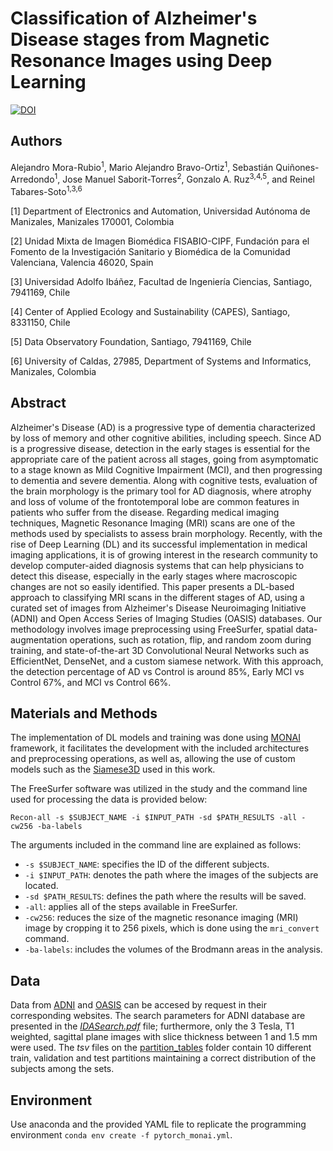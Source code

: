 # Classification of Alzheimer's Disease stages from Magnetic Resonance Images using Deep Learning

[![DOI](https://zenodo.org/badge/587370693.svg)](https://zenodo.org/badge/latestdoi/587370693)

## Authors

Alejandro Mora-Rubio<sup>1</sup>, Mario Alejandro Bravo-Ortiz<sup>1</sup>, Sebastián Quiñones-Arredondo<sup>1</sup>, Jose Manuel Saborit-Torres<sup>2</sup>, Gonzalo A. Ruz<sup>3,4,5</sup>, and Reinel Tabares-Soto<sup>1,3,6</sup>

[1] Department of Electronics and Automation, Universidad Autónoma de Manizales, Manizales 170001, Colombia

[2] Unidad Mixta de Imagen Biomédica FISABIO-CIPF, Fundación para el Fomento de la Investigación Sanitario y Biomédica de la Comunidad Valenciana, Valencia 46020, Spain

[3] Universidad Adolfo Ibáñez, Facultad de Ingeniería Ciencias, Santiago, 7941169, Chile

[4] Center of Applied Ecology and Sustainability (CAPES), Santiago, 8331150, Chile

[5] Data Observatory Foundation, Santiago, 7941169, Chile

[6] University of Caldas, 27985, Department of Systems and Informatics, Manizales, Colombia

## Abstract

Alzheimer's Disease (AD) is a progressive type of dementia characterized by loss of memory and other cognitive abilities, including speech. Since AD is a progressive disease, detection in the early stages is essential for the appropriate care of the patient across all stages, going from asymptomatic to a stage known as Mild Cognitive Impairment (MCI), and then progressing to dementia and severe dementia. Along with cognitive tests, evaluation of the brain morphology is the primary tool for AD diagnosis, where atrophy and loss of volume of the frontotemporal lobe are common features in patients who suffer from the disease. Regarding medical imaging techniques, Magnetic Resonance Imaging (MRI) scans are one of the methods used by specialists to assess brain morphology. Recently, with the rise of Deep Learning (DL) and its successful implementation in medical imaging applications, it is of growing interest in the research community to develop computer-aided diagnosis systems that can help physicians to detect this disease, especially in the early stages where macroscopic changes are not so easily identified. This paper presents a DL-based approach to classifying MRI scans in the different stages of AD, using a curated set of images from Alzheimer's Disease Neuroimaging Initiative (ADNI) and Open Access Series of Imaging Studies (OASIS) databases. Our methodology involves image preprocessing using FreeSurfer, spatial data-augmentation operations, such as rotation, flip, and random zoom during training, and state-of-the-art 3D Convolutional Neural Networks such as EfficientNet, DenseNet, and a custom siamese network. With this approach, the detection percentage of AD vs Control is around 85\%, Early MCI vs Control 67\%, and MCI vs Control 66\%.

## Materials and Methods

The implementation of DL models and training was done using [MONAI](https://docs.monai.io/en/stable) framework, it facilitates the development with the included architectures and preprocessing operations, as well as, allowing the use of custom models such as the [Siamese3D](models/siamese3D.py) used in this work.

The FreeSurfer software was utilized in the study and the command line used for processing the data is provided below:

`Recon-all -s $SUBJECT_NAME -i $INPUT_PATH -sd $PATH_RESULTS -all -cw256 -ba-labels`

The arguments included in the command line are explained as follows:

- `-s $SUBJECT_NAME`: specifies the ID of the different subjects.
- `-i $INPUT_PATH`: denotes the path where the images of the subjects are located.
- `-sd $PATH_RESULTS`: defines the path where the results will be saved.
- `-all`: applies all of the steps available in FreeSurfer.
- `-cw256`: reduces the size of the magnetic resonance imaging (MRI) image by cropping it to 256 pixels, which is done using the `mri_convert` command.
- `-ba-labels`: includes the volumes of the Brodmann areas in the analysis.

## Data

Data from [ADNI](https://adni.loni.usc.edu) and [OASIS](https://www.oasis-brains.org) can be accesed by request in their corresponding websites. The search parameters for ADNI database are presented in the [_IDASearch.pdf_](partition_tables/IDASearch.pdf) file; furthermore, only the 3 Tesla, T1 weighted, sagittal plane images with slice thickness between 1 and 1.5 mm were used. The _tsv_ files on the [partition_tables](partition_tables/) folder contain 10 different train, validation and test partitions maintaining a correct distribution of the subjects among the sets.

## Environment

Use anaconda and the provided YAML file to replicate the programming environment `conda env create -f pytorch_monai.yml`.
